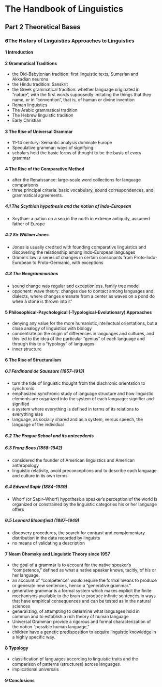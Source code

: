 # The Handbook of Linguistics
## Part 2 Theoretical Bases
### 6The History of Linguistics  Approaches to Linguistics
#### 1 Introduction
#### 2 Grammatical Traditions
+ the Old-Babylonian tradition: first linguistic texts, Sumerian and Akkadian neurons
+ the Hindu tradition: Sanskrit
+ the Greek grammatical tradition: whether language originated in “nature”, with the first words supposedly imitating the things that they name, or in “convention”, that is, of human or divine invention
+ Roman linguistics
+ The Arabic grammatical tradition
+ The Hebrew linguistic tradition
+ Early Christian
#### 3 The Rise of Universal Grammar
+ 11-14 century: Semantic analysis dominate Europe
+ Speculative grammar: ways of signifying
+ scholars hold the basic forms of thought to be the basis of every grammar
#### 4 The Rise of the Comparative Method
+ after the Renaissance: large-scale word collections for language comparisons 
+ three principal criteria: basic vocabulary, sound correspondences, and grammatical agreements.
##### 4.1 The Scythian hypothesis and the notion of Indo-European
+ Scythae: a nation on a sea in the north in extreme antiquity, assumed father of Europe
##### 4.2 Sir William Jones 
+ Jones is usually credited with founding comparative linguistics and discovering the relationship among Indo-European languages
+ Grimm’s law: a series of changes in certain consonants from Proto-Indo-European to Proto-Germanic, with exceptions
##### 4.3 The Neogrammarians 
+ sound change was regular and exceptionless, family tree model
+ opponent: wave theory: changes due to contact among languages and dialects, where changes emanate from a center as waves on a pond do when a stone is thrown into it'
#### 5 Philosophical-Psychological (-Typological-Evolutionary) Approaches
+ denying any value for the more humanistic,intellectual orientations, but a close analogy of linguistics with biology
+ concentrate on the origin of differences in languages and cultures, and this led to the idea of the particular “genius” of each language and through this to a “typology” of languages
+ inner structure
#### 6 The Rise of Structuralism
##### 6.1 Ferdinand de Saussure (1857–1913) 
+ turn the tide of linguistic thought from the diachronic orientation to synchronic 
+ emphasized synchronic study of language structure and how linguistic elements are organized into the system of each language: signifier and signified
+ a system where everything is defined in terms of its relations to everything else
+ language, as socially shared and as a system, versus speech, the language of the individual
##### 6.2 The Prague School and its antecedents
##### 6.3 Franz Boas (1858–1942) 
+ considered the founder of American linguistics and American anthropology
+ linguistic relativity, avoid preconceptions and to describe each language and culture in its own terms
##### 6.4 Edward Sapir (1884–1939) 
+ Whorf (or Sapir–Whorf) hypothesi: a speaker’s perception of the world is organized or constrained by the linguistic categories his or her language offers 
##### 6.5 Leonard Bloomfield (1887–1949)
+ discovery procedures, the search for contrast and complementary distribution in the data recorded by linguists
+ no means of validating a description
#### 7 Noam Chomsky and Linguistic Theory since 1957
+ the goal of a grammar is to account for the native speaker’s “competence,” defined as what a native speaker knows, tacitly, of his or her language. 
+ an account of “competence” would require the formal means to produce or generate new sentences, hence a “generative grammar.” 
+ generative grammar is a formal system  which makes explicit the finite mechanisms available to the brain to produce infinite sentences in ways that have empirical consequences and can be tested as in the natural sciences
+ generalizing, of attempting to determine what languages hold in common and to establish a rich theory of human language
+ Universal Grammar: provide a rigorous and formal characterization of the notion “possible human language,” 
+ children have a genetic predisposition to acquire linguistic knowledge in a highly specific way.
#### 8 Typology 
+  classification of languages according to linguistic traits and the comparison of patterns (structures) across languages.
+  implicational universals
#### 9 Conclusions